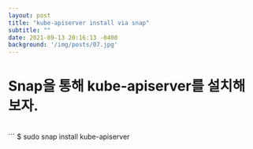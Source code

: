 ```yaml
---
layout: post
title: "kube-apiserver install via snap"
subtitle: ""
date: 2021-09-13 20:16:13 -0400
background: '/img/posts/07.jpg'
---
```

# Snap을 통해 kube-apiserver를 설치해 보자.
<br>
```
$ sudo snap install kube-apiserver

```
